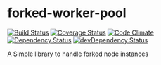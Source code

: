 # forked-worker-pool

[![Build Status](https://travis-ci.org/asa-git/forked-worker-pool.svg?branch=master)](https://travis-ci.org/asa-git/forked-worker-pool)
[![Coverage Status](https://coveralls.io/repos/asa-git/forked-worker-pool/badge.svg?branch=master&service=github)](https://coveralls.io/github/asa-git/forked-worker-pool?branch=master)
[![Code Climate](https://codeclimate.com/github/asa-git/forked-worker-pool/badges/gpa.svg)](https://codeclimate.com/github/asa-git/forked-worker-pool)  
[![Dependency Status](https://david-dm.org/asa-git/forked-worker-pool.svg)](https://david-dm.org/asa-git/forked-worker-pool)
[![devDependency Status](https://david-dm.org/asa-git/forked-worker-pool/dev-status.svg)](https://david-dm.org/asa-git/forked-worker-pool#info=devDependencies)  

A Simple library to handle forked node instances
